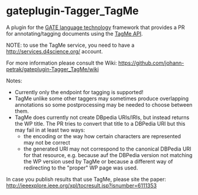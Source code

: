 gateplugin-Tagger_TagMe
=======================

A plugin for the <a href="https://gate.ac.uk">GATE language technology</a> 
framework that provides a PR for annotating/tagging documents using the
<a href="https://tagme.d4science.org/tagme/tagme_help.html">TagMe API</a>.

NOTE: to use the TagMe service, you need to have a http://services.d4science.org/ account.

For more information please consult the Wiki: 
https://github.com/johann-petrak/gateplugin-Tagger_TagMe/wiki

Notes:

* Currently only the endpoint for tagging is supported!
* TagMe unlike some other taggers may sometimes produce overlapping annotations so some postprocessing may be needed to choose between them. 
* TagMe does currently not create DBpedia URIs/IRIs, but instead returns
the WP title. The PR tries to convert that title to a DBPedia URI but this may fail in at least two ways:
  * the encoding or the way how certain characters are represented may not be correct
  * the generated URI may not correspond to the canonical DBPedia URI for that resource, e.g. because auf the DBPedia version not matching the WP version used by TagMe or because a different way of redirecting to the "proper" WP page was used.

In case you publish results that use TagMe, please site the paper:
http://ieeexplore.ieee.org/xpl/tocresult.jsp?isnumber=6111353

